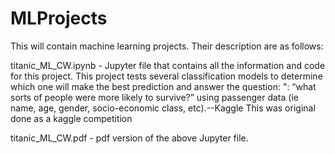 # MLProjects
This will contain machine learning projects. Their description are as follows: 

titanic_ML_CW.ipynb - Jupyter file that contains all the information and code for this project. This project tests several classification 
models to determine which one will make the best prediction and answer the question: ": “what sorts of people were more likely to survive?”
using passenger data (ie name, age, gender, socio-economic class, etc).--Kaggle This was original done as a kaggle competition

titanic_ML_CW.pdf - pdf version of the above Jupyter file.

